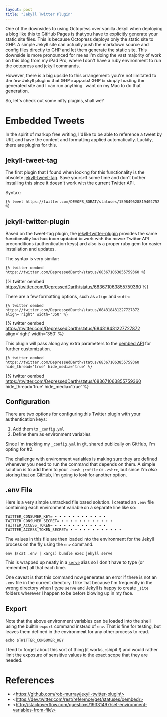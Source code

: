 ```yaml
---
layout: post
title: "Jekyll Twitter Plugin"
---
```


One of the downsides to using Octopress over vanilla Jekyll when deploying a blog like this to GitHub Pages is that you have to explicitly generate your static site files. This is because Octopress deploys only the static site to GHP. A simple Jekyll site can actually push the markdown source and config files directly to GHP and let them generate the static site. This downside is more pronounced for me as I'm doing the vast majority of work on this blog from my iPad Pro, where I don't have a ruby environment to run the octopress and jekyll commands.

However, there is a big upside to this arrangement: you're not limitated to the few Jekyll plugins that GHP supports! GHP is simply hosting the generated site and I can run anything I want on my Mac to do that generation.

So, let's check out some nifty plugins, shall we?

# Embedded Tweets

In the spirit of markup free writing, I'd like to be able to reference a tweet by URL and have the content and formatting applied automatically. Luckily, there are plugins for this.

## jekyll-tweet-tag

The first plugin that I found when looking for this functionality is the obsolete [jekyll-tweet-tag](https://github.com/scottwb/jekyll-tweet-tag). Save yourself some time and don't bother installing this since it doesn't work with the current Twitter API.

Syntax:

```
{% tweet https://twitter.com/DEVOPS_BORAT/statuses/159849628819402752 %}
```

## jekyll-twitter-plugin

Based on the tweet-tag plugin, the [jekyll-twitter-plugin](https://github.com/rob-murray/jekyll-twitter-plugin) provides the same functionality but has been updated to work with the newer Twitter API preconditions (authentication keys) and also is a proper ruby gem for easier installation and updates.

The syntax is very similar:

```
{% twitter oembed https://twitter.com/DepressedDarth/status/683671063855759360 %}
```

{% twitter oembed https://twitter.com/DepressedDarth/status/683671063855759360 %}

There are a few formatting options, such as `align` and `width`:

```
{% twitter oembed https://twitter.com/DepressedDarth/status/684318431227727872 align='right' width='350' %}
```

{% twitter oembed https://twitter.com/DepressedDarth/status/684318431227727872 align='right' width='350' %}

This plugin will pass along any extra parameters to the [oembed API](https://dev.twitter.com/rest/reference/get/statuses/oembed) for further customization.

```
{% twitter oembed https://twitter.com/DepressedDarth/status/683671063855759360 hide_thread='true' hide_media='true' %}
```

{% twitter oembed https://twitter.com/DepressedDarth/status/683671063855759360 hide_thread='true' hide_media='true' %}

## Configuration

There are two options for configuring this Twitter plugin with your authentication keys:

1. Add them to `_config.yml`
2. Define them as environment variables

Since I'm tracking my `_config.yml` in git, shared publically on GitHub, I'm opting for #2.

The challenge with environment variables is making sure they are defined whenever you need to run the command that depends on them. A simple solution is to add them to your `.bash_profile` or `.zshrc`, but since I'm _also_ [storing that on GitHub](https://github.com/phatblat/dotfiles/blob/master/.zshrc), I'm going to look for another option.

## .env File

Here is a very simple untracked file based solution. I created an `.env` file containing each environment variable on a separate line like so:

```
TWITTER_CONSUMER_KEY= ∙ ∙ ∙ ∙ ∙ ∙ ∙ ∙ ∙ ∙ ∙ ∙
TWITTER_CONSUMER_SECRET= ∙ ∙ ∙ ∙ ∙ ∙ ∙ ∙ ∙ ∙ ∙ ∙
TWITTER_ACCESS_TOKEN= ∙ ∙ ∙ ∙ ∙ ∙ ∙ ∙ ∙ ∙ ∙ ∙
TWITTER_ACCESS_TOKEN_SECRET= ∙ ∙ ∙ ∙ ∙ ∙ ∙ ∙ ∙ ∙ ∙ ∙
```

The values in this file are then loaded into the environment for the Jekyll process on the fly using the `env` command.

```
env $(cat .env | xargs) bundle exec jekyll serve
```

This is wrapped up neatly in a [`serve`](https://github.com/phatblat/dotfiles/blob/89dace6e7f9230e0b7f3ded261172f6bf7af2317/.dotfiles/www/octopress.zsh#L28) alias so I don't have to type (or remember) all that each time.

One caveat is that this command now generates an error if there is not an `.env` file in the current directory. I like that because I'm frequently in the wrong directory when I type `serve` and Jekyll is happy to create `_site` folders wherever I happen to be before blowing up in my face.

## Export

Note that the above environment variables can be loaded into the shell using the builtin `export` command instead of `env`. That is fine for testing, but leaves them defined in the environment for any other process to read.

```
echo $TWITTER_CONSUMER_KEY
```

I tend to forget about this sort of thing (it works, :shipit:!) and would rather limit the exposure of sensitive values to the exact scope that they are needed.

# References

- \<https://github.com/rob-murray/jekyll-twitter-plugin\>
- \<https://dev.twitter.com/rest/reference/get/statuses/oembed\>
- \<http://stackoverflow.com/questions/19331497/set-environment-variables-from-file\>

